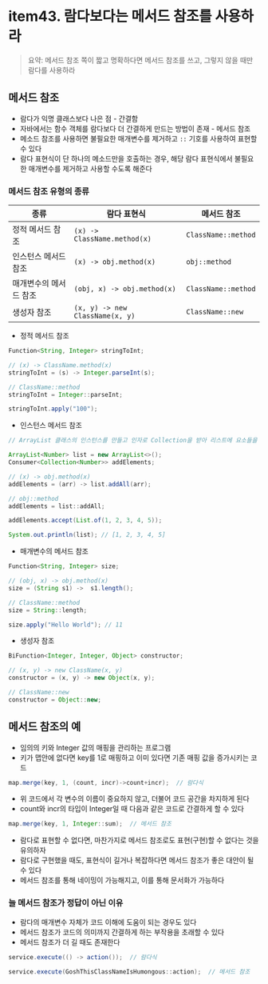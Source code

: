 # item43. 람다보다는 메서드 참조를 사용하라
> 요약: 메서드 참조 쪽이 짧고 명확하다면 메서드 참조를 쓰고, 그렇지 않을 때만 람다를 사용하라

## 메서드 참조
- 람다가 익명 클래스보다 나은 점 - 간결함
- 자바에서는 함수 객체를 람다보다 더 간결하게 만드는 방법이 존재 - 메서드 참조 
- 메소드 참조를 사용하면 불필요한 매개변수를 제거하고 `::` 기호를 사용하여 표현할 수 있다
- 람다 표현식이 단 하나의 메소드만을 호출하는 경우, 해당 람다 표현식에서 불필요한 매개변수를 제거하고 사용할 수도록 해준다

### 메서드 참조 유형의 종류
| 종류 | 람다 표현식 | 메서드 참조 |
| --- | --- | --- |
| 정적 메서드 참조 | `(x) -> ClassName.method(x)` | `ClassName::method` |
| 인스턴스 메서드 참조 | `(x) -> obj.method(x)` | `obj::method` |
| 매개변수의 메서드 참조 | `(obj, x) -> obj.method(x)` | `ClassName::method` |
| 생성자 참조 | `(x, y) -> new ClassName(x, y)` | `ClassName::new` |

- 정적 메서드 참조
```java
Function<String, Integer> stringToInt;

// (x) -> ClassName.method(x)
stringToInt = (s) -> Integer.parseInt(s);

// ClassName::method
stringToInt = Integer::parseInt;

stringToInt.apply("100");
```

- 인스턴스 메서드 참조
```java
// ArrayList 클래스의 인스턴스를 만들고 인자로 Collection을 받아 리스트에 요소들을 추가

ArrayList<Number> list = new ArrayList<>();
Consumer<Collection<Number>> addElements;

// (x) -> obj.method(x)
addElements = (arr) -> list.addAll(arr);

// obj::method
addElements = list::addAll;

addElements.accept(List.of(1, 2, 3, 4, 5));

System.out.println(list); // [1, 2, 3, 4, 5]
```

- 매개변수의 메서드 참조
```java
Function<String, Integer> size;

// (obj, x) -> obj.method(x)  
size = (String s1) ->  s1.length();

// ClassName::method
size = String::length;

size.apply("Hello World"); // 11
```

- 생성자 참조
```java
BiFunction<Integer, Integer, Object> constructor;

// (x, y) -> new ClassName(x, y)  
constructor = (x, y) -> new Object(x, y);

// ClassName::new
constructor = Object::new;
```

## 메서드 참조의 예
- 임의의 키와 Integer 값의 매핑을 관리하는 프로그램
- 키가 맵안에 없다면 key를 1로 매핑하고 이미 있다면 기존 매핑 값을 증가시키는 코드
```java
map.merge(key, 1, (count, incr)->count+incr);  // 람다식
```

- 위 코드에서 각 변수의 이름이 중요하지 않고, 더불어 코드 공간을 차지하게 된다
- count와 incr의 타입이 Integer일 때 다음과 같은 코드로 간결하게 할 수 있다
```java
map.merge(key, 1, Integer::sum);  // 메서드 참조
```

- 람다로 표현할 수 없다면, 마찬가지로 메서드 참조로도 표현(구현)할 수 없다는 것을 유의하자 
- 람다로 구현했을 때도, 표현식이 길거나 복잡하다면 메서드 참조가 좋은 대안이 될 수 있다
- 메서드 참조를 통해 네이밍이 가능해지고, 이를 통해 문서화가 가능하다


### 늘 메서드 참조가 정답이 아닌 이유
- 람다의 매개변수 자체가 코드 이해에 도움이 되는 경우도 있다
- 메서드 참조가 코드의 의미까지 간결하게 하는 부작용을 초래할 수 있다
- 메서드 참조가 더 길 때도 존재한다
```java
service.execute(() -> action());  // 람다식

service.execute(GoshThisClassNameIsHumongous::action);  // 메서드 참조
```